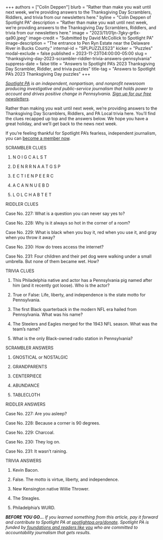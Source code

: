 +++
authors = ["Colin Deppen"]
blurb = "Rather than make you wait until next week, we’re providing answers to the Thanksgiving Day Scramblers, Riddlers, and trivia from our newsletters here."
byline = "Colin Deppen of Spotlight PA"
description = "Rather than make you wait until next week, we’re providing answers to the Thanksgiving Day Scramblers, Riddlers, and trivia from our newsletters here."
image = "2023/11/01jn-7gky-gr6x-qa90.jpeg"
image-credit = "Submitted by David McCollick to Spotlight PA"
image-description = "The entrance to Pen Ryn Estate near the Delaware River in Bucks County."
internal-id = "SPLPUZZLES23"
kicker = "Puzzles"
modal-exclude = false
published = 2023-11-23T04:00:00-05:00
slug = "thanksgiving-day-2023-scrambler-riddler-trivia-answers-pennsylvania"
suppress-date = false
title = "Answers to Spotlight PA’s 2023 Thanksgiving Day Scrambler, Riddler, and trivia puzzles"
title-tag = "Answers to Spotlight PA’s 2023 Thanksgiving Day puzzles"
+++

<a href="https://www.spotlightpa.org/"><em>Spotlight PA</em></a><em> is an independent, nonpartisan, and nonprofit newsroom producing investigative and public-service journalism that holds power to account and drives positive change in Pennsylvania. </em><a href="https://www.spotlightpa.org/newsletters"><em>Sign up for our free newsletters</em></a><em>.</em>

Rather than making you wait until next week, we’re providing answers to the Thanksgiving Day Scramblers, Riddlers, and PA Local trivia here. You’ll find the clues recapped up top and the answers below. We hope you have a great holiday, and we’ll get back to the news next week.

If you’re feeling thankful for Spotlight PA’s fearless, independent journalism, you can <a href="https://spotlightpa.fundjournalism.org/?campaign=701Dn000000YgosIAC&amp;utm_source=www.spotlightpa.org&amp;utm_medium=home&amp;utm_campaign=header:top-banner:donate">become a member now</a>.

SCRAMBLER CLUES

1. N O I G C A L S T

2. D E N R R N A A T G S P

3. E C T I E N P E E R C

4. A C A N N U E B D

5. L O L C H A B T E T

RIDDLER CLUES

Case No. 227: What is a question you can never say yes to?

Case No. 228: Why is it always so hot in the corner of a room?

Case No. 229: What is black when you buy it, red when you use it, and gray when you throw it away?

Case No. 230: How do trees access the internet?

Case No. 231: Four children and their pet dog were walking under a small umbrella. But none of them became wet. How?

TRIVIA CLUES

1. This Philadelphia native and actor has a Pennsylvania pig named after him (and it recently got loose). Who is the actor?<strong></strong>

2. True or False: Life, liberty, and independence is the state motto for Pennsylvania.

3. The first Black quarterback in the modern NFL era hailed from Pennsylvania. What was his name?

4. The Steelers and Eagles merged for the 1943 NFL season. What was the team’s name?

5. What is the only Black-owned radio station in Pennsylvania?<strong></strong>

<script src="https://www.spotlightpa.org/embed.js" async></script><div data-spl-embed-version="1" data-spl-src="https://www.spotlightpa.org/embeds/newsletter/"></div>

SCRAMBLER ANSWERS

1. GNOSTICAL or NOSTALGIC

2. GRANDPARENTS

3. CENTERPIECE

4. ABUNDANCE

5. TABLECLOTH

RIDDLER ANSWERS

Case No. 227: Are you asleep?

Case No. 228: Because a corner is 90 degrees.

Case No. 229: Charcoal.

Case No. 230: They log on.

Case No. 231: It wasn’t raining.

TRIVIA ANSWERS

1. Kevin Bacon.

2. False. The motto is virtue, liberty, and independence. <a href="https://www.pa.gov/guides/state-symbols/#:~:text=Pennsylvania&#39;s%20motto%20is%20%E2%80%9CVirtue%2C%20Liberty%2C%20and%20Independence.%E2%80%9D"></a>

3. New Kensington native Willie Thrower.

4. The Steagles.

5. Philadelphia’s WURD.<strong><em></em></strong>

<strong><em>BEFORE YOU GO…</em></strong><em> If you learned something from this article, pay it forward and contribute to Spotlight PA at </em><a href="https://www.spotlightpa.org/donate"><em>spotlightpa.org/donate</em></a><em>. Spotlight PA is funded by</em><a href="https://www.spotlightpa.org/support"><em> foundations and readers like you</em></a><em> who are committed to accountability journalism that gets results.</em><strong><em></em></strong>
